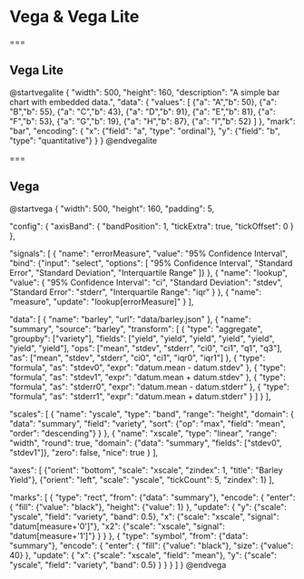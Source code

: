 # Vega & Vega Lite

===

## Vega Lite

@startvegalite
{
    "width": 500,
    "height": 160,
    "description": "A simple bar chart with embedded data.",
    "data": {
        "values": [
            {"a": "A","b": 50}, {"a": "B","b": 55}, {"a": "C","b": 43},
            {"a": "D","b": 91}, {"a": "E","b": 81}, {"a": "F","b": 53},
            {"a": "G","b": 19}, {"a": "H","b": 87}, {"a": "I","b": 52}
        ]
    },
    "mark": "bar",
    "encoding": {
        "x": {"field": "a", "type": "ordinal"},
        "y": {"field": "b", "type": "quantitative"}
    }
}
@endvegalite

===

## Vega

@startvega
{
  "width": 500,
  "height": 160,
  "padding": 5,

  "config": {
    "axisBand": {
      "bandPosition": 1,
      "tickExtra": true,
      "tickOffset": 0
    }
  },

  "signals": [
    {
      "name": "errorMeasure", "value": "95% Confidence Interval",
      "bind": {"input": "select", "options": [
        "95% Confidence Interval",
        "Standard Error",
        "Standard Deviation",
        "Interquartile Range"
      ]}
    },
    {
      "name": "lookup",
      "value": {
        "95% Confidence Interval": "ci",
        "Standard Deviation": "stdev",
        "Standard Error": "stderr",
        "Interquartile Range": "iqr"
      }
    },
    {
      "name": "measure",
      "update": "lookup[errorMeasure]"
    }
  ],

  "data": [
    {
      "name": "barley",
      "url": "data/barley.json"
    },
    {
      "name": "summary",
      "source": "barley",
      "transform": [
        {
          "type": "aggregate",
          "groupby": ["variety"],
          "fields": ["yield", "yield", "yield", "yield", "yield", "yield", "yield"],
          "ops": ["mean", "stdev", "stderr", "ci0", "ci1", "q1", "q3"],
          "as": ["mean", "stdev", "stderr", "ci0", "ci1", "iqr0", "iqr1"]
        },
        {
          "type": "formula", "as": "stdev0",
          "expr": "datum.mean - datum.stdev"
        },
        {
          "type": "formula", "as": "stdev1",
          "expr": "datum.mean + datum.stdev"
        },
        {
          "type": "formula", "as": "stderr0",
          "expr": "datum.mean - datum.stderr"
        },
        {
          "type": "formula", "as": "stderr1",
          "expr": "datum.mean + datum.stderr"
        }
      ]
    }
  ],

  "scales": [
    {
      "name": "yscale",
      "type": "band",
      "range": "height",
      "domain": {
        "data": "summary",
        "field": "variety",
        "sort": {"op": "max", "field": "mean", "order": "descending"}
      }
    },
    {
      "name": "xscale",
      "type": "linear",
      "range": "width", "round": true,
      "domain": {"data": "summary", "fields": ["stdev0", "stdev1"]},
      "zero": false, "nice": true
    }
  ],

  "axes": [
    {"orient": "bottom", "scale": "xscale", "zindex": 1, "title": "Barley Yield"},
    {"orient": "left", "scale": "yscale", "tickCount": 5, "zindex": 1}
  ],

  "marks": [
    {
      "type": "rect",
      "from": {"data": "summary"},
      "encode": {
        "enter": {
          "fill": {"value": "black"},
          "height": {"value": 1}
        },
        "update": {
          "y": {"scale": "yscale", "field": "variety", "band": 0.5},
          "x": {"scale": "xscale", "signal": "datum[measure+'0']"},
          "x2": {"scale": "xscale", "signal": "datum[measure+'1']"}
        }
      }
    },
    {
      "type": "symbol",
      "from": {"data": "summary"},
      "encode": {
        "enter": {
          "fill": {"value": "black"},
          "size": {"value": 40}
        },
        "update": {
          "x": {"scale": "xscale", "field": "mean"},
          "y": {"scale": "yscale", "field": "variety", "band": 0.5}
        }
      }
    }
  ]
}
@endvega